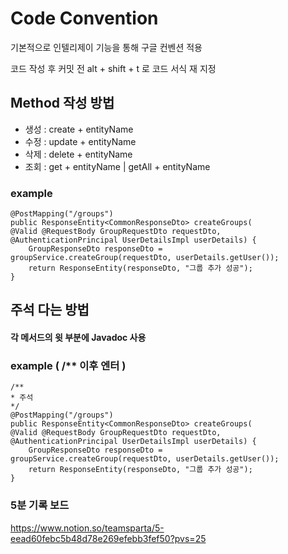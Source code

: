 # Code Convention

기본적으로 인텔리제이 기능을 통해 구글 컨벤션 적용

코드 작성 후 커밋 전 alt + shift + t 로 코드 서식 재 지정

## Method 작성 방법

* 생성 : create + entityName
* 수정 : update + entityName
* 삭제 : delete + entityName
* 조회 : get + entityName | getAll + entityName

### example

    @PostMapping("/groups")
    public ResponseEntity<CommonResponseDto> createGroups(
    @Valid @RequestBody GroupRequestDto requestDto,
    @AuthenticationPrincipal UserDetailsImpl userDetails) {
        GroupResponseDto responseDto = groupService.createGroup(requestDto, userDetails.getUser());
        return ResponseEntity(responseDto, "그룹 추가 성공");
    }

## 주석 다는 방법

#### 각 메서드의 윗 부분에 Javadoc 사용

### example ( /** 이후 엔터 )

    /**
    * 주석
    */
    @PostMapping("/groups")
    public ResponseEntity<CommonResponseDto> createGroups(
    @Valid @RequestBody GroupRequestDto requestDto,
    @AuthenticationPrincipal UserDetailsImpl userDetails) {
        GroupResponseDto responseDto = groupService.createGroup(requestDto, userDetails.getUser());
        return ResponseEntity(responseDto, "그룹 추가 성공");
    }

### 5분 기록 보드

https://www.notion.so/teamsparta/5-eead60febc5b48d78e269efebb3fef50?pvs=25